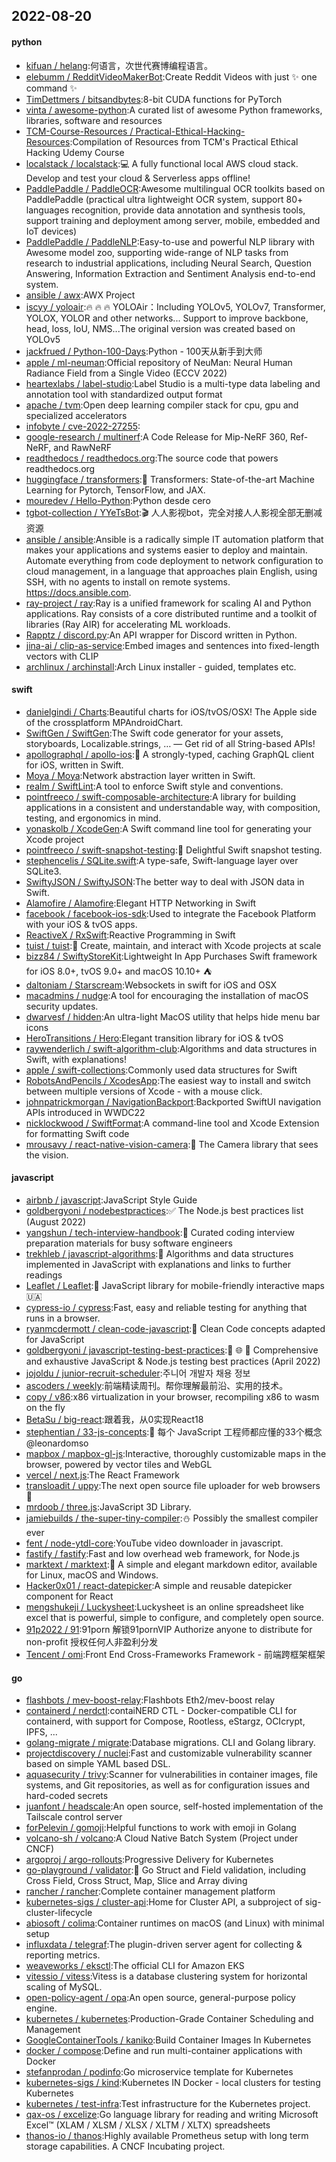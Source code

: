 ## 2022-08-20

#### python
* [kifuan / helang](https://github.com/kifuan/helang):何语言，次世代赛博编程语言。
* [elebumm / RedditVideoMakerBot](https://github.com/elebumm/RedditVideoMakerBot):Create Reddit Videos with just
✨
one command
✨
* [TimDettmers / bitsandbytes](https://github.com/TimDettmers/bitsandbytes):8-bit CUDA functions for PyTorch
* [vinta / awesome-python](https://github.com/vinta/awesome-python):A curated list of awesome Python frameworks, libraries, software and resources
* [TCM-Course-Resources / Practical-Ethical-Hacking-Resources](https://github.com/TCM-Course-Resources/Practical-Ethical-Hacking-Resources):Compilation of Resources from TCM's Practical Ethical Hacking Udemy Course
* [localstack / localstack](https://github.com/localstack/localstack):💻
A fully functional local AWS cloud stack. Develop and test your cloud & Serverless apps offline!
* [PaddlePaddle / PaddleOCR](https://github.com/PaddlePaddle/PaddleOCR):Awesome multilingual OCR toolkits based on PaddlePaddle (practical ultra lightweight OCR system, support 80+ languages recognition, provide data annotation and synthesis tools, support training and deployment among server, mobile, embedded and IoT devices)
* [PaddlePaddle / PaddleNLP](https://github.com/PaddlePaddle/PaddleNLP):Easy-to-use and powerful NLP library with Awesome model zoo, supporting wide-range of NLP tasks from research to industrial applications, including Neural Search, Question Answering, Information Extraction and Sentiment Analysis end-to-end system.
* [ansible / awx](https://github.com/ansible/awx):AWX Project
* [iscyy / yoloair](https://github.com/iscyy/yoloair):🔥
🔥
🔥
YOLOAir：Including YOLOv5, YOLOv7, Transformer, YOLOX, YOLOR and other networks... Support to improve backbone, head, loss, IoU, NMS...The original version was created based on YOLOv5
* [jackfrued / Python-100-Days](https://github.com/jackfrued/Python-100-Days):Python - 100天从新手到大师
* [apple / ml-neuman](https://github.com/apple/ml-neuman):Official repository of NeuMan: Neural Human Radiance Field from a Single Video (ECCV 2022)
* [heartexlabs / label-studio](https://github.com/heartexlabs/label-studio):Label Studio is a multi-type data labeling and annotation tool with standardized output format
* [apache / tvm](https://github.com/apache/tvm):Open deep learning compiler stack for cpu, gpu and specialized accelerators
* [infobyte / cve-2022-27255](https://github.com/infobyte/cve-2022-27255):
* [google-research / multinerf](https://github.com/google-research/multinerf):A Code Release for Mip-NeRF 360, Ref-NeRF, and RawNeRF
* [readthedocs / readthedocs.org](https://github.com/readthedocs/readthedocs.org):The source code that powers readthedocs.org
* [huggingface / transformers](https://github.com/huggingface/transformers):🤗
Transformers: State-of-the-art Machine Learning for Pytorch, TensorFlow, and JAX.
* [mouredev / Hello-Python](https://github.com/mouredev/Hello-Python):Python desde cero
* [tgbot-collection / YYeTsBot](https://github.com/tgbot-collection/YYeTsBot):🎬
人人影视bot，完全对接人人影视全部无删减资源
* [ansible / ansible](https://github.com/ansible/ansible):Ansible is a radically simple IT automation platform that makes your applications and systems easier to deploy and maintain. Automate everything from code deployment to network configuration to cloud management, in a language that approaches plain English, using SSH, with no agents to install on remote systems. https://docs.ansible.com.
* [ray-project / ray](https://github.com/ray-project/ray):Ray is a unified framework for scaling AI and Python applications. Ray consists of a core distributed runtime and a toolkit of libraries (Ray AIR) for accelerating ML workloads.
* [Rapptz / discord.py](https://github.com/Rapptz/discord.py):An API wrapper for Discord written in Python.
* [jina-ai / clip-as-service](https://github.com/jina-ai/clip-as-service):Embed images and sentences into fixed-length vectors with CLIP
* [archlinux / archinstall](https://github.com/archlinux/archinstall):Arch Linux installer - guided, templates etc.

#### swift
* [danielgindi / Charts](https://github.com/danielgindi/Charts):Beautiful charts for iOS/tvOS/OSX! The Apple side of the crossplatform MPAndroidChart.
* [SwiftGen / SwiftGen](https://github.com/SwiftGen/SwiftGen):The Swift code generator for your assets, storyboards, Localizable.strings, … — Get rid of all String-based APIs!
* [apollographql / apollo-ios](https://github.com/apollographql/apollo-ios):📱
A strongly-typed, caching GraphQL client for iOS, written in Swift.
* [Moya / Moya](https://github.com/Moya/Moya):Network abstraction layer written in Swift.
* [realm / SwiftLint](https://github.com/realm/SwiftLint):A tool to enforce Swift style and conventions.
* [pointfreeco / swift-composable-architecture](https://github.com/pointfreeco/swift-composable-architecture):A library for building applications in a consistent and understandable way, with composition, testing, and ergonomics in mind.
* [yonaskolb / XcodeGen](https://github.com/yonaskolb/XcodeGen):A Swift command line tool for generating your Xcode project
* [pointfreeco / swift-snapshot-testing](https://github.com/pointfreeco/swift-snapshot-testing):📸
Delightful Swift snapshot testing.
* [stephencelis / SQLite.swift](https://github.com/stephencelis/SQLite.swift):A type-safe, Swift-language layer over SQLite3.
* [SwiftyJSON / SwiftyJSON](https://github.com/SwiftyJSON/SwiftyJSON):The better way to deal with JSON data in Swift.
* [Alamofire / Alamofire](https://github.com/Alamofire/Alamofire):Elegant HTTP Networking in Swift
* [facebook / facebook-ios-sdk](https://github.com/facebook/facebook-ios-sdk):Used to integrate the Facebook Platform with your iOS & tvOS apps.
* [ReactiveX / RxSwift](https://github.com/ReactiveX/RxSwift):Reactive Programming in Swift
* [tuist / tuist](https://github.com/tuist/tuist):🚀
Create, maintain, and interact with Xcode projects at scale
* [bizz84 / SwiftyStoreKit](https://github.com/bizz84/SwiftyStoreKit):Lightweight In App Purchases Swift framework for iOS 8.0+, tvOS 9.0+ and macOS 10.10+
⛺
* [daltoniam / Starscream](https://github.com/daltoniam/Starscream):Websockets in swift for iOS and OSX
* [macadmins / nudge](https://github.com/macadmins/nudge):A tool for encouraging the installation of macOS security updates.
* [dwarvesf / hidden](https://github.com/dwarvesf/hidden):An ultra-light MacOS utility that helps hide menu bar icons
* [HeroTransitions / Hero](https://github.com/HeroTransitions/Hero):Elegant transition library for iOS & tvOS
* [raywenderlich / swift-algorithm-club](https://github.com/raywenderlich/swift-algorithm-club):Algorithms and data structures in Swift, with explanations!
* [apple / swift-collections](https://github.com/apple/swift-collections):Commonly used data structures for Swift
* [RobotsAndPencils / XcodesApp](https://github.com/RobotsAndPencils/XcodesApp):The easiest way to install and switch between multiple versions of Xcode - with a mouse click.
* [johnpatrickmorgan / NavigationBackport](https://github.com/johnpatrickmorgan/NavigationBackport):Backported SwiftUI navigation APIs introduced in WWDC22
* [nicklockwood / SwiftFormat](https://github.com/nicklockwood/SwiftFormat):A command-line tool and Xcode Extension for formatting Swift code
* [mrousavy / react-native-vision-camera](https://github.com/mrousavy/react-native-vision-camera):📸
The Camera library that sees the vision.

#### javascript
* [airbnb / javascript](https://github.com/airbnb/javascript):JavaScript Style Guide
* [goldbergyoni / nodebestpractices](https://github.com/goldbergyoni/nodebestpractices):✅
The Node.js best practices list (August 2022)
* [yangshun / tech-interview-handbook](https://github.com/yangshun/tech-interview-handbook):💯
Curated coding interview preparation materials for busy software engineers
* [trekhleb / javascript-algorithms](https://github.com/trekhleb/javascript-algorithms):📝
Algorithms and data structures implemented in JavaScript with explanations and links to further readings
* [Leaflet / Leaflet](https://github.com/Leaflet/Leaflet):🍃
JavaScript library for mobile-friendly interactive maps
🇺🇦
* [cypress-io / cypress](https://github.com/cypress-io/cypress):Fast, easy and reliable testing for anything that runs in a browser.
* [ryanmcdermott / clean-code-javascript](https://github.com/ryanmcdermott/clean-code-javascript):🛁
Clean Code concepts adapted for JavaScript
* [goldbergyoni / javascript-testing-best-practices](https://github.com/goldbergyoni/javascript-testing-best-practices):📗
🌐
🚢
Comprehensive and exhaustive JavaScript & Node.js testing best practices (April 2022)
* [jojoldu / junior-recruit-scheduler](https://github.com/jojoldu/junior-recruit-scheduler):주니어 개발자 채용 정보
* [ascoders / weekly](https://github.com/ascoders/weekly):前端精读周刊。帮你理解最前沿、实用的技术。
* [copy / v86](https://github.com/copy/v86):x86 virtualization in your browser, recompiling x86 to wasm on the fly
* [BetaSu / big-react](https://github.com/BetaSu/big-react):跟着我，从0实现React18
* [stephentian / 33-js-concepts](https://github.com/stephentian/33-js-concepts):📜
每个 JavaScript 工程师都应懂的33个概念 @leonardomso
* [mapbox / mapbox-gl-js](https://github.com/mapbox/mapbox-gl-js):Interactive, thoroughly customizable maps in the browser, powered by vector tiles and WebGL
* [vercel / next.js](https://github.com/vercel/next.js):The React Framework
* [transloadit / uppy](https://github.com/transloadit/uppy):The next open source file uploader for web browsers
🐶
* [mrdoob / three.js](https://github.com/mrdoob/three.js):JavaScript 3D Library.
* [jamiebuilds / the-super-tiny-compiler](https://github.com/jamiebuilds/the-super-tiny-compiler):⛄
Possibly the smallest compiler ever
* [fent / node-ytdl-core](https://github.com/fent/node-ytdl-core):YouTube video downloader in javascript.
* [fastify / fastify](https://github.com/fastify/fastify):Fast and low overhead web framework, for Node.js
* [marktext / marktext](https://github.com/marktext/marktext):📝
A simple and elegant markdown editor, available for Linux, macOS and Windows.
* [Hacker0x01 / react-datepicker](https://github.com/Hacker0x01/react-datepicker):A simple and reusable datepicker component for React
* [mengshukeji / Luckysheet](https://github.com/mengshukeji/Luckysheet):Luckysheet is an online spreadsheet like excel that is powerful, simple to configure, and completely open source.
* [91p2022 / 91](https://github.com/91p2022/91):91porn 解锁91pornVIP Authorize anyone to distribute for non-profit 授权任何人非盈利分发
* [Tencent / omi](https://github.com/Tencent/omi):Front End Cross-Frameworks Framework - 前端跨框架框架

#### go
* [flashbots / mev-boost-relay](https://github.com/flashbots/mev-boost-relay):Flashbots Eth2/mev-boost relay
* [containerd / nerdctl](https://github.com/containerd/nerdctl):contaiNERD CTL - Docker-compatible CLI for containerd, with support for Compose, Rootless, eStargz, OCIcrypt, IPFS, ...
* [golang-migrate / migrate](https://github.com/golang-migrate/migrate):Database migrations. CLI and Golang library.
* [projectdiscovery / nuclei](https://github.com/projectdiscovery/nuclei):Fast and customizable vulnerability scanner based on simple YAML based DSL.
* [aquasecurity / trivy](https://github.com/aquasecurity/trivy):Scanner for vulnerabilities in container images, file systems, and Git repositories, as well as for configuration issues and hard-coded secrets
* [juanfont / headscale](https://github.com/juanfont/headscale):An open source, self-hosted implementation of the Tailscale control server
* [forPelevin / gomoji](https://github.com/forPelevin/gomoji):Helpful functions to work with emoji in Golang
* [volcano-sh / volcano](https://github.com/volcano-sh/volcano):A Cloud Native Batch System (Project under CNCF)
* [argoproj / argo-rollouts](https://github.com/argoproj/argo-rollouts):Progressive Delivery for Kubernetes
* [go-playground / validator](https://github.com/go-playground/validator):💯
Go Struct and Field validation, including Cross Field, Cross Struct, Map, Slice and Array diving
* [rancher / rancher](https://github.com/rancher/rancher):Complete container management platform
* [kubernetes-sigs / cluster-api](https://github.com/kubernetes-sigs/cluster-api):Home for Cluster API, a subproject of sig-cluster-lifecycle
* [abiosoft / colima](https://github.com/abiosoft/colima):Container runtimes on macOS (and Linux) with minimal setup
* [influxdata / telegraf](https://github.com/influxdata/telegraf):The plugin-driven server agent for collecting & reporting metrics.
* [weaveworks / eksctl](https://github.com/weaveworks/eksctl):The official CLI for Amazon EKS
* [vitessio / vitess](https://github.com/vitessio/vitess):Vitess is a database clustering system for horizontal scaling of MySQL.
* [open-policy-agent / opa](https://github.com/open-policy-agent/opa):An open source, general-purpose policy engine.
* [kubernetes / kubernetes](https://github.com/kubernetes/kubernetes):Production-Grade Container Scheduling and Management
* [GoogleContainerTools / kaniko](https://github.com/GoogleContainerTools/kaniko):Build Container Images In Kubernetes
* [docker / compose](https://github.com/docker/compose):Define and run multi-container applications with Docker
* [stefanprodan / podinfo](https://github.com/stefanprodan/podinfo):Go microservice template for Kubernetes
* [kubernetes-sigs / kind](https://github.com/kubernetes-sigs/kind):Kubernetes IN Docker - local clusters for testing Kubernetes
* [kubernetes / test-infra](https://github.com/kubernetes/test-infra):Test infrastructure for the Kubernetes project.
* [qax-os / excelize](https://github.com/qax-os/excelize):Go language library for reading and writing Microsoft Excel™ (XLAM / XLSM / XLSX / XLTM / XLTX) spreadsheets
* [thanos-io / thanos](https://github.com/thanos-io/thanos):Highly available Prometheus setup with long term storage capabilities. A CNCF Incubating project.
